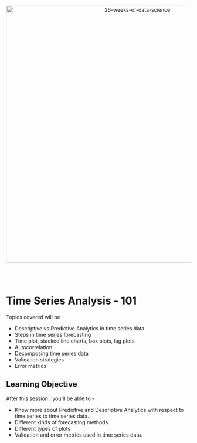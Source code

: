 <p align="center">
  <img src="https://d24cdstip7q8pz.cloudfront.net/t/t20180406174744/content/common/images/26-weeks-of-data-science-banner.jpg" width="700" title="26-weeks-of-data-science">
</p>

<br/><br/>


# Time Series Analysis - 101 
Topics covered will be
- Descriptive vs Predictive Analytics in time series data
- Steps in time series forecasting
- Time plot, stacked line charts, box plots, lag plots
- Autocorrelation
- Decomposing time series data
- Validation strategies
- Error metrics





## Learning Objective
After this session , you'll be able to -
- Know more about Predictive and Descriptive Analytics with respect to time series to time series data. 
- Different kinds of forecasting methods.
- Different types of plots
- Validation and error metrics used in time series data.


